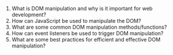 

1) What is DOM manipulation and why is it important for web development?
2) How can JavaScript be used to manipulate the DOM?
3) What are some common DOM manipulation methods/functions?
4) How can event listeners be used to trigger DOM manipulation?
5) What are some best practices for efficient and effective DOM manipulation?